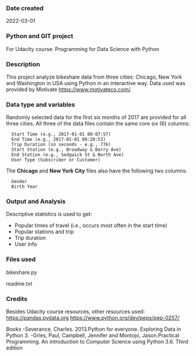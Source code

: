 

### Date created
2022-03-01

### Python and GIT project
For Udacity course: Programming for Data Science with Python

### Description
This project analyze bikeshare data from three cities: Chicago, New York and Washington in USA using Python in an interactive way. Data used was provided by Motivate <https://www.motivateco.com/>.

### Data type and variables
Randomly selected data for the first six months of 2017 are provided for all three cities. All three of the data files contain the same core six (6) columns:

      Start Time (e.g., 2017-01-01 00:07:57)
      End Time (e.g., 2017-01-01 00:20:53)
      Trip Duration (in seconds - e.g., 776)
      Start Station (e.g., Broadway & Barry Ave)
      End Station (e.g., Sedgwick St & North Ave)
      User Type (Subscriber or Customer)

The **Chicago** and **New York City** files also have the following two columns:

      Gender
      Birth Year

### Output and Analysis

Descriptive statistics is used to get:

-  Popular times of travel (i.e., occurs most often in the start time)
-  Popular stations and trip
-  Trip duration
-  User info

### Files used

bikeshare.py

readme.txt

### Credits
Besides Udacity course resources, other resources used:
https://pandas.pydata.org
https://www.python.org/dev/peps/pep-0257/

Books
-Severance, Charles. 2013.Python for everyone. Exploring Data in Python 3.
-Gries, Paul, Campbell, Jennifer and Montojo, Jason.Practical Programming. An introduction to Computer Science using Python 3.6. Third edition
